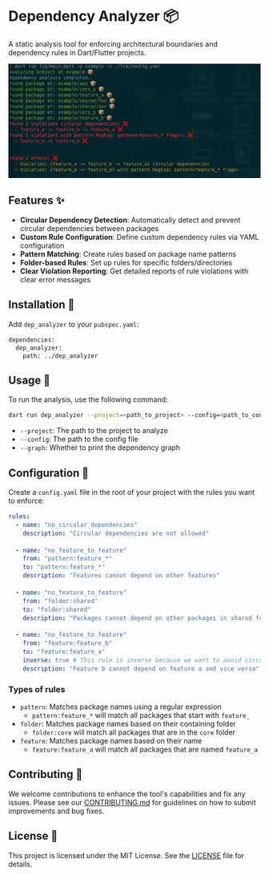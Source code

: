 # Dependency Analyzer 📦

A static analysis tool for enforcing architectural boundaries and dependency rules in Dart/Flutter projects.

![Screenshot](./images/screenshot.png)

## Features ✨

- **Circular Dependency Detection**: Automatically detect and prevent circular dependencies between packages
- **Custom Rule Configuration**: Define custom dependency rules via YAML configuration
- **Pattern Matching**: Create rules based on package name patterns
- **Folder-based Rules**: Set up rules for specific folders/directories
- **Clear Violation Reporting**: Get detailed reports of rule violations with clear error messages

## Installation 🚀

Add `dep_analyzer` to your `pubspec.yaml`:

```**yaml**
dependencies:
  dep_analyzer:
    path: ../dep_analyzer
```

## Usage 📝

To run the analysis, use the following command:

```bash
dart run dep_analyzer --project=<path_to_project> --config=<path_to_config> --graph
```

- `--project`: The path to the project to analyze
- `--config`: The path to the config file
- `--graph`: Whether to print the dependency graph

## Configuration 🔧

Create a `config.yaml` file in the root of your project with the rules you want to enforce:

```yaml
rules:
  - name: "no_circular_dependencies"
    description: "Circular dependencies are not allowed"

  - name: "no_feature_to_feature"
    from: "pattern:feature_*"
    to: "pattern:feature_*"
    description: "Features cannot depend on other features"

  - name: "no_feature_to_feature"
    from: "folder:shared"
    to: "folder:shared"
    description: "Packages cannot depend on other packages in shared folder"

  - name: "no_feature_to_feature"
    from: "feature:feature_b"
    to: "feature:feature_a"
    inverse: true # This rule is inverse because we want to avoid circular dependencies
    description: "Feature b cannot depend on feature a and vice versa"
```

### Types of rules

- `pattern`: Matches package names using a regular expression
  - `pattern:feature_*` will match all packages that start with `feature_`
- `folder`: Matches package names based on their containing folder
  - `folder:core` will match all packages that are in the `core` folder
- `feature`: Matches package names based on their name
  - `feature:feature_a` will match all packages that are named `feature_a`

## Contributing 🤝

We welcome contributions to enhance the tool's capabilities and fix any issues. Please see our [CONTRIBUTING.md](CONTRIBUTING.md) for guidelines on how to submit improvements and bug fixes.

## License 📄

This project is licensed under the MIT License. See the [LICENSE](LICENSE) file for details.

